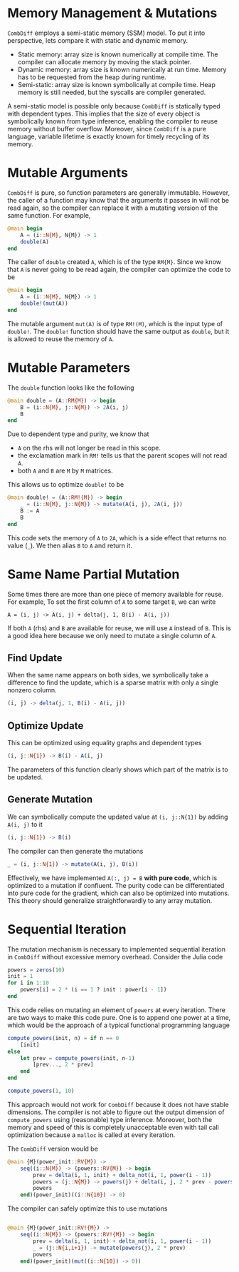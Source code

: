 # Memory Management & Mutations

`CombDiff` employs a semi-static memory (SSM) model.  To put it into
perspective, lets compare it with static and dynamic memory.

- Static memory:  array size is known numerically at compile time. The compiler can allocate memory by moving the stack pointer.
- Dynamic memory: array size is known numerically at run time. Memory has to be requested from the heap during runtime.
- Semi-static: array size is known symbolically at compile time. Heap memory is still needed, but the syscalls are compiler generated.

A semi-static model is possible only because `CombDiff` is statically typed
with dependent types. This implies that the size of every object is
symbolically known from type inference, enabling the compiler to reuse memory
without buffer overflow. Moreover, since `CombDiff` is a pure language,
variable lifetime is exactly known for timely recycling of its memory.

# Mutable Arguments

`CombDiff` is pure, so function parameters are generally immutable. However,
the caller of a function may know that the arguments it passes in will not be
read again, so the compiler can replace it with a mutating version of the same
function. For example, 
```julia
@main begin
    A = (i::N{M}, N{M}) -> 1
    double(A)
end
```
The caller of `double` created `A`, which is of the type `RM{M}`.  Since we know that 
`A` is never going to be read again, the compiler can optimize the code to be
```julia
@main begin
    A = (i::N{M}, N{M}) -> 1
    double!(mut(A))
end
```
The mutable argument `mut(A)` is of type `RM!(M)`, which is the input type of `double!`.
The `double!` function should have the same output as `double`, but it is allowed to 
reuse the memory of `A`.


# Mutable Parameters

The `double` function looks like the following
```julia
@main double = (A::RM{M}) -> begin
    B = (i::N{M}, j::N{M}) -> 2A(i, j)
    B  
end
```

Due to dependent type and purity, we know that 
- `A` on the rhs will not longer be read in this scope.
- the exclamation mark in `RM!` tells us that the parent scopes will not read `A`.
- both `A` and `B` are `M` by `M` matrices.

This allows us to optimize `double!` to be 
```julia
@main double! = (A::RM!{M}) -> begin
    _ = (i::N{M}, j::N{M}) -> mutate(A(i, j), 2A(i, j))
    B := A
    B  
end
```
This code sets the memory of `A` to `2A`, which is a side effect that returns
no value (`_`). We then alias `B` to `A` and return it. 

# Same Name Partial Mutation

Some times there are more than one piece of memory available for reuse. For example,
To set the first column of `A` to some target `B`, we can write
```
A = (i, j) -> A(i, j) + delta(j, 1, B(i) - A(i, j)) 
```
If both `A` (rhs) and `B` are available for reuse, we will use `A` instead of
`B`. This is a good idea here because we only need to mutate a single column of
`A`. 


## Find Update

When the same name appears on both sides, we symbolically take a difference to
find the update, which is a sparse matrix with only a single nonzero column.
```julia
(i, j) -> delta(j, 1, B(i) - A(i, j))
```

## Optimize Update

This can be optimized using equality graphs and dependent types
```julia
(i, j::N{1}) -> B(i) - A(i, j)
```
The parameters of this function clearly shows which part of the matrix is to be
updated.

## Generate Mutation

We can symbolically compute the updated value at `(i, j::N{1})` by adding `A(i, j)` to it
```julia
(i, j::N{1}) -> B(i)
```

The compiler can then generate the mutations
```julia
_ = (i, j::N{1}) -> mutate(A(i, j), B(i))
```
Effectively, we have implemented `A(:, j) = B` **with pure code**, which is
optimized to a mutation if confluent.  The purity code can be differentiated
into pure code for the gradient, which can also be optimized into mutations.
This theory should generalize straightforwardly to any array mutation.

# Sequential Iteration

The mutation mechanism is necessary to implemented sequential iteration
in `CombDiff` without excessive memory overhead.
Consider the Julia code
```julia
powers = zeros(10)
init = 1
for i in 1:10
    powers[i] = 2 * (i == 1 ? init : power[i - 1])
end
```
This code relies on mutating an element of `powers`  at every iteration. There
are two ways to make this code pure. One is to append one power at a time, which would 
be the approach of a typical functional programming language
```julia
compute_powers(init, n) = if n == 0 
    [init]
else
    let prev = compute_powers(init, n-1)
        [prev..., 2 * prev]
    end
end

compute_powers(1, 10)
```
This approach would not work for `CombDiff` because it does not have stable
dimensions. The compiler is not able to figure out the output dimension of
`compute_powers` using (reasonable) type inference. Moreover, both the memory
and speed of this is completely unacceptable even with tail call optimization
because a `malloc` is called at every iteration.


The `CombDiff` version  would be
```julia
@main {M}(power_init::RV{M}) ->
    seq((i::N{M}) -> (powers::RV{M}) -> begin
        prev = delta(i, 1, init) + delta_not(i, 1, power(i - 1))
        powers = (j::N{M}) -> powers(j) + delta(i, j, 2 * prev - powers(j))
        powers
    end)(power_init)((i::N{10}) -> 0)
```
The compiler can safely optimize this to use mutations
```julia

@main {M}(power_init::RV!{M}) ->
    seq((i::N{M}) -> (powers::RV!{M}) -> begin
        prev = delta(i, 1, init) + delta_not(i, 1, power(i - 1))
        _ = (j::N{i,i+1}) -> mutate(powers(j), 2 * prev)
        powers
    end)(power_init)(mut((i::N{10}) -> 0))
```




